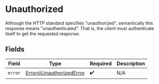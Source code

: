 # Unauthorized

Although the HTTP standard specifies "unauthorized", semantically this response means "unauthenticated". That is, the client must authenticate itself to get the requested response.


## Fields

| Field                                                                | Type                                                                 | Required                                                             | Description                                                          |
| -------------------------------------------------------------------- | -------------------------------------------------------------------- | -------------------------------------------------------------------- | -------------------------------------------------------------------- |
| `error`                                                              | [Errors\UnauthorizedError](../../Models/Errors/UnauthorizedError.md) | :heavy_check_mark:                                                   | N/A                                                                  |